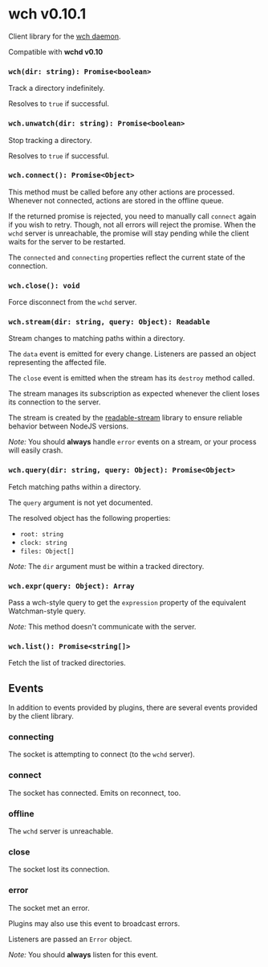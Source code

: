 # wch v0.10.1

Client library for the [wch daemon][1].

Compatible with **wchd v0.10**

[1]: https://www.npmjs.com/package/wchd

### `wch(dir: string): Promise<boolean>`

Track a directory indefinitely.

Resolves to `true` if successful.

### `wch.unwatch(dir: string): Promise<boolean>`

Stop tracking a directory.

Resolves to `true` if successful.

### `wch.connect(): Promise<Object>`

This method must be called before any other actions are processed.
Whenever not connected, actions are stored in the offline queue.

If the returned promise is rejected, you need to manually call `connect`
again if you wish to retry. Though, not all errors will reject the promise.
When the `wchd` server is unreachable, the promise will stay pending while
the client waits for the server to be restarted.

The `connected` and `connecting` properties reflect the current state
of the connection.

### `wch.close(): void`

Force disconnect from the `wchd` server.

### `wch.stream(dir: string, query: Object): Readable`

Stream changes to matching paths within a directory.

The `data` event is emitted for every change. Listeners are passed an object representing the affected file.

The `close` event is emitted when the stream has its `destroy` method called.

The stream manages its subscription as expected whenever the client loses its connection to the server.

The stream is created by the [readable-stream](https://github.com/nodejs/readable-stream)
library to ensure reliable behavior between NodeJS versions.

*Note:* You should **always** handle `error` events on a stream,
or your process will easily crash.

### `wch.query(dir: string, query: Object): Promise<Object>`

Fetch matching paths within a directory.

The `query` argument is not yet documented.

The resolved object has the following properties:
- `root: string`
- `clock: string`
- `files: Object[]`

*Note:* The `dir` argument must be within a tracked directory.

### `wch.expr(query: Object): Array`

Pass a wch-style query to get the `expression` property of the equivalent Watchman-style query.

*Note:* This method doesn't communicate with the server.

### `wch.list(): Promise<string[]>`

Fetch the list of tracked directories.

## Events

In addition to events provided by plugins, there are several events provided
by the client library.

### connecting

The socket is attempting to connect (to the `wchd` server).

### connect

The socket has connected. Emits on reconnect, too.

### offline

The `wchd` server is unreachable.

### close

The socket lost its connection.

### error

The socket met an error.

Plugins may also use this event to broadcast errors.

Listeners are passed an `Error` object.

*Note:* You should **always** listen for this event.
